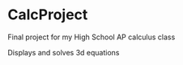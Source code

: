 # CalcProject
Final project for my High School AP calculus class

Displays and solves 3d equations 
